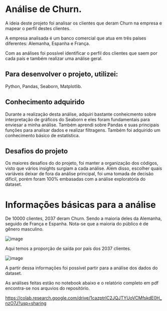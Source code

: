 # Análise de Churn.

A ideia deste projeto foi analisar os clientes que deram Churn na empresa e mapear o perfil destes clientes.

A empresa analisada é um banco comercial que atua em três países diferentes: Alemanha, Espanha e França.

Com as análises foi possível identificar o perfil dos clientes que saem por cada país e também realizar uma análise geral.

## Para desenvolver o projeto, utilizei:
Python, Pandas, Seaborn, Matplotlib.

## Conhecimento adquirido
Durante a realização desta análise, adquiri bastante conheicmento sobre interpretação de gráficos do Seaborn e eles foram fundamentais para enviesar a minha análise. Também aprendi sobre Pandas e suas principais funções para analisar dados e realizar filtragens. Também foi adquirido um conhecimento básico de estatística.

## Desafios do projeto
Os maiores desafios do do projeto, foi manter a organização dos códigos, visto que vários insights surgiam a cada análise. Além disso, escolher quais variáveis deixar de fora da análise principal, foi uma tomada de decisão díficil, porém foram 100% embasadas com a análise exploratória do dataset.

# Informações básicas para a análise

De 10000 clientes, 2037 deram Churn. Sendo a maioria deles da Alemanha, seguido de França e Espanha. Nota-se que a maioria do público é de gênero masculino.

![image](https://user-images.githubusercontent.com/97578244/203153430-c5cc674a-58e0-4bc4-b1b7-da3cdf06d21c.png)

Aqui temos a proporção de saída por país dos 2037 clientes.

![image](https://user-images.githubusercontent.com/97578244/203152283-6965cc51-ecb8-4f90-abdd-d59dfaad1e99.png)

A partir dessa informações foi possível partir para a análise dos dados do dataset.

As análises feitas estão no notebook abaixo e o relatório completo em pdf encontra-se nos arquvios do repositório.

https://colab.research.google.com/drive/1cazptrlC2JQJTYUoVCMfskdE0H_nzO7J?usp=sharing
 









